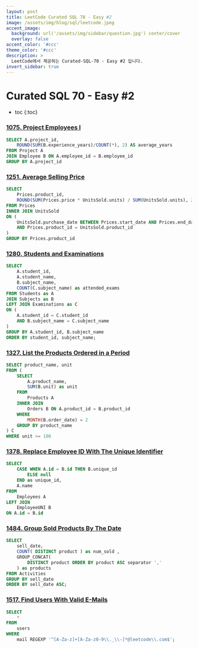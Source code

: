 ```yaml
---
layout: post
title: LeetCode Curated SQL 70 - Easy #2
image: /assets/img/blog/sql/leetcode.jpeg
accent_image: 
  background: url('/assets/img/sidebar/question.jpg') center/cover
  overlay: false
accent_color: '#ccc'
theme_color: '#ccc'
description: >
  LeetCode에서 제공하는 Curated-SQL-70 - Easy #2 입니다. 
invert_sidebar: true
---
```


# Curated SQL 70 - Easy #2

* toc
{:toc}



### [1075. Project Employees I](https://leetcode.com/problems/project-employees-i/description/)
```sql
SELECT A.project_id,
    ROUND(SUM(B.experience_years)/COUNT(*), 2) AS average_years
FROM Project A
JOIN Employee B ON A.employee_id = B.employee_id
GROUP BY A.project_id
```

### [1251. Average Selling Price](https://leetcode.com/problems/average-selling-price/description/)
```sql
SELECT
    Prices.product_id, 
    ROUND(SUM(Prices.price * UnitsSold.units) / SUM(UnitsSold.units), 2) as average_price
FROM Prices
INNER JOIN UnitsSold
ON (
    UnitsSold.purchase_date BETWEEN Prices.start_date AND Prices.end_date
    AND Prices.product_id = UnitsSold.product_id 
) 
GROUP BY Prices.product_id
```

### [1280. Students and Examinations]()
```sql
SELECT 
    A.student_id,
    A.student_name,
    B.subject_name,
    COUNT(C.subject_name) as attended_exams
FROM Students as A
JOIN Subjects as B
LEFT JOIN Examinations as C
ON (
    A.student_id = C.student_id 
    AND B.subject_name = C.subject_name
)
GROUP BY A.student_id, B.subject_name
ORDER BY student_id, subject_name;
```

### [1327. List the Products Ordered in a Period](https://leetcode.com/problems/list-the-products-ordered-in-a-period/description/)
```sql
SELECT product_name, unit
FROM (
    SELECT
        A.product_name,
        SUM(B.unit) as unit
    FROM
        Products A
    INNER JOIN
        Orders B ON A.product_id = B.product_id
    WHERE 
        MONTH(B.order_date) = 2
    GROUP BY product_name
) C
WHERE unit >= 100
```

### [1378. Replace Employee ID With The Unique Identifier](https://leetcode.com/problems/replace-employee-id-with-the-unique-identifier/description/)
```sql
SELECT
    CASE WHEN A.id = B.id THEN B.unique_id
        ELSE null
    END as unique_id,
    A.name
FROM 
    Employees A
LEFT JOIN
    EmployeeUNI B
ON A.id = B.id
```

### [1484. Group Sold Products By The Date](https://leetcode.com/problems/group-sold-products-by-the-date/description/)
```sql
SELECT
    sell_date, 
    COUNT( DISTINCT product ) as num_sold ,
    GROUP_CONCAT( 
        DISTINCT product ORDER BY product ASC separator ',' 
    ) as products
FROM Activities 
GROUP BY sell_date 
ORDER BY sell_date ASC;
```

### [1517. Find Users With Valid E-Mails](https://leetcode.com/problems/find-users-with-valid-e-mails/description/)
```sql
SELECT 
    *
FROM 
    users
WHERE 
    mail REGEXP '^[A-Za-z]+[A-Za-z0-9\\._\\-]*@leetcode\\.com$';
```
